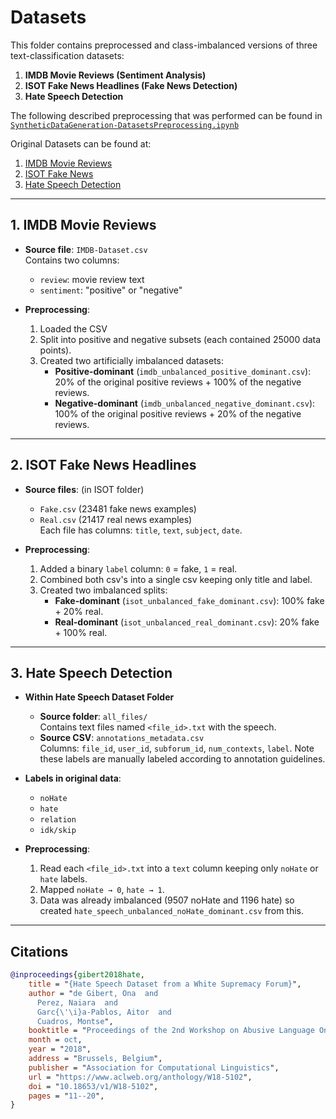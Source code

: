 # Datasets

This folder contains preprocessed and class-imbalanced versions of three text-classification datasets:

1. **IMDB Movie Reviews (Sentiment Analysis)**
2. **ISOT Fake News Headlines (Fake News Detection)**
3. **Hate Speech Detection**

The following described preprocessing that was performed can be found in [`SyntheticDataGeneration-DatasetsPreprocessing.ipynb`](https://github.com/RohitP123/Synthetic-Data-Generation-Techniques-Analysis/blob/main/Data/SyntheticDataGeneration_DatasetsPreprocessing.ipynb)

Original Datasets can be found at:
1. [IMDB Movie Reviews](https://www.kaggle.com/datasets/lakshmi25npathi/imdb-dataset-of-50k-movie-reviews?resource=download)
2. [ISOT Fake News](https://www.kaggle.com/datasets/emineyetm/fake-news-detection-datasets)
3. [Hate Speech Detection](https://github.com/Vicomtech/hate-speech-dataset/tree/master)

---

## 1. IMDB Movie Reviews

- **Source file**: `IMDB-Dataset.csv`  
  Contains two columns:
  - `review`: movie review text  
  - `sentiment`: "positive" or "negative"

- **Preprocessing**:
  1. Loaded the CSV
  2. Split into positive and negative subsets (each contained 25000 data points).
  3. Created two artificially imbalanced datasets:
     - **Positive-dominant** (`imdb_unbalanced_positive_dominant.csv`): 20% of the original positive reviews + 100% of the negative reviews.
     - **Negative-dominant** (`imdb_unbalanced_negative_dominant.csv`): 100% of the original positive reviews + 20% of the negative reviews.

---

## 2. ISOT Fake News Headlines

- **Source files**: (in ISOT folder)  
  - `Fake.csv` (23481 fake news examples)  
  - `Real.csv` (21417 real news examples)  
  Each file has columns: `title`, `text`, `subject`, `date`.

- **Preprocessing**:
  1. Added a binary `label` column: `0` = fake, `1` = real.
  2. Combined both csv's into a single csv keeping only title and label.
  3. Created two imbalanced splits:
     - **Fake-dominant** (`isot_unbalanced_fake_dominant.csv`): 100% fake + 20% real.
     - **Real-dominant** (`isot_unbalanced_real_dominant.csv`): 20% fake + 100% real.

---

## 3. Hate Speech Detection

- **Within Hate Speech Dataset Folder**
  - **Source folder**: `all_files/`  
    Contains text files named `<file_id>.txt` with the speech.  
  - **Source CSV**: `annotations_metadata.csv`  
    Columns: `file_id`, `user_id`, `subforum_id`, `num_contexts`, `label`.
    Note these labels are manually labeled according to annotation guidelines.

- **Labels in original data**:
  - `noHate`  
  - `hate`  
  - `relation`  
  - `idk/skip`

- **Preprocessing**:
  1. Read each `<file_id>.txt` into a `text` column keeping only `noHate` or `hate` labels.
  2. Mapped `noHate → 0`, `hate → 1`.
  3. Data was already imbalanced (9507 noHate and 1196 hate) so created `hate_speech_unbalanced_noHate_dominant.csv` from this.


---
## Citations

```bibtex
@inproceedings{gibert2018hate,
    title = "{Hate Speech Dataset from a White Supremacy Forum}",
    author = "de Gibert, Ona  and
      Perez, Naiara  and
      Garc{\'\i}a-Pablos, Aitor  and
      Cuadros, Montse",
    booktitle = "Proceedings of the 2nd Workshop on Abusive Language Online ({ALW}2)",
    month = oct,
    year = "2018",
    address = "Brussels, Belgium",
    publisher = "Association for Computational Linguistics",
    url = "https://www.aclweb.org/anthology/W18-5102",
    doi = "10.18653/v1/W18-5102",
    pages = "11--20",
}



